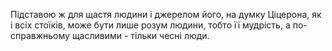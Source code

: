 Підставою ж для щастя людини і джерелом його, на думку Ціцерона, як і всіх стоїків, може бути лише розум людини, тобто її мудрість, а по-справжньому щасливими - тільки чесні люди.